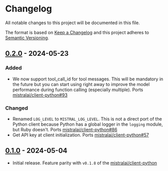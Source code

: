 # Changelog

All notable changes to this project will be documented in this file.

The format is based on [Keep a Changelog](http://keepachangelog.com/en/1.1.1/)
and this project adheres to [Semantic Versioning](http://semver.org/spec/v2.0.0.html).

## [0.2.0] - 2024-05-23

### Added

- We now support tool_call_id for tool messages. This will be mandatory in the future but you can start using right
away to improve the model performance during function calling (especially multiple).
Ports [mistralai/client-python#93](https://github.com/mistralai/client-python/pull/93)

### Changed

- Renamed `LOG_LEVEL` to `MISTRAL_LOG_LEVEL`. This is not a direct port of the Python client because Python has a
global logger in the `logging` module, but Ruby doesn't.
Ports [mistralai/client-python#86](https://github.com/mistralai/client-python/pull/86)
- Get API key at client initialization. Ports
[mistralai/client-python#57](https://github.com/mistralai/client-python/pull/57)

## [0.1.0] - 2024-05-04

- Initial release. Feature parity with `v0.1.8` of the
[mistralai/client-python](https://github.com/mistralai/client-python)

[0.2.0]: https://github.com/wilsonsilva/mistral/compare/v0.1.0...v0.2.0
[0.1.0]: https://github.com/wilsonsilva/mistral/compare/28e7c9...v0.1.0
